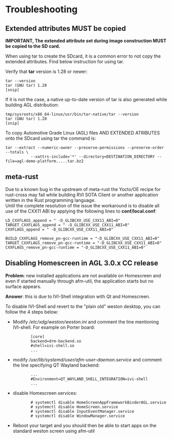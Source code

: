 # Troubleshooting

## Extended attributes MUST be copied

**IMPORTANT, The extended attribute set during image construction MUST be copied to the SD card.**

When using tar to create the SDcard, it is a common error to not copy the extended attributes. Find below instruction for using tar.

Verify that **tar** version is 1.28 or newer:

```
tar --version
tar (GNU tar) 1.28
[snip]
```

If it is not the case, a native up-to-date version of tar is also generated while building AGL distribution:
```
tmp/sysroots/x86_64-linux/usr/bin/tar-native/tar --version
tar (GNU tar) 1.28
[snip]
```

To copy Automotive Grade Linux (AGL) files AND EXTENDED ATRIBUTES onto the SDcard using tar the command is:

```
tar --extract --numeric-owner --preserve-permissions --preserve-order --totals \
           --xattrs-include='*' --directory=DESTINATION_DIRECTORY --file=agl-demo-platform.....tar.bz2
```

## meta-rust
Due to a known bug in the upstream of meta-rust the Yocto/OE recipe for rust-cross may fail while building RVI SOTA Client or another application written in the Rust programming language.  
Until the complete resolution of the issue the workaround is to disable all use of the CXX11 ABI by applying the following lines to **conf/local.conf**:

```
LD_CXXFLAGS_append = " -D_GLIBCXX_USE_CXX11_ABI=0"
TARGET_CXXFLAGS_append = " -D_GLIBCXX_USE_CXX11_ABI=0"
CXXFLAGS_append = " -D_GLIBCXX_USE_CXX11_ABI=0"
  
BUILD_CXXFLAGS_remove_pn-gcc-runtime = "-D_GLIBCXX_USE_CXX11_ABI=0"
TARGET_CXXFLAGS_remove_pn-gcc-runtime = "-D_GLIBCXX_USE_CXX11_ABI=0" CXXFLAGS_remove_pn-gcc-runtime = "-D_GLIBCXX_USE_CXX11_ABI=0"
```

## Disabling Homescreen in AGL 3.0.x CC release

**Problem**: new installed applications are not available on Homescreen and even if started manually through afm-util, the application starts but no surface appears.

**Answer**: this is due to IVI-Shell integration with Qt and Homescreen.

To disable IVI-Shell and revert to the "plain old" weston desktop, you can follow the 4 steps below:

* Modify */etc/xdg/weston/weston.ini* and comment the line mentioning IVI-shell. For example on Porter board:

```
           [core]
           backend=drm-backend.so
           #shell=ivi-shell.so
           ...
```

* modify */usr/lib/systemd/user/afm-user-daemon.service* and comment the line specifying QT Wayland backend:

```
           ...
           #Environment=QT_WAYLAND_SHELL_INTEGRATION=ivi-shell
           ...
```

* disable Homescreen services:

```
           # systemctl disable HomeScreenAppFrameworkBinderAGL.service
           # systemctl disable HomeScreen.service
           # systemctl disable InputEventManager.service
           # systemctl disable WindowManager.service
```

* Reboot your target and you should then be able to start apps on the standard weston screen using afm-util

